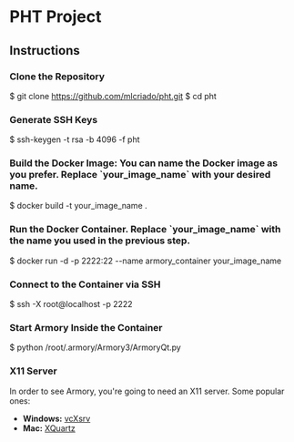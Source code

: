    # PHT Project

   ## Instructions

   ### Clone the Repository
   $ git clone https://github.com/mlcriado/pht.git
   $ cd pht
   
   ### Generate SSH Keys
   $ ssh-keygen -t rsa -b 4096 -f pht
   
   ### Build the Docker Image: You can name the Docker image as you prefer. Replace \`your_image_name\` with your desired name.
   $ docker build -t your_image_name .

   ### Run the Docker Container. Replace \`your_image_name\` with the name you used in the previous step.
   $ docker run -d -p 2222:22 --name armory_container your_image_name

   ### Connect to the Container via SSH
   $ ssh -X root@localhost -p 2222

   ### Start Armory Inside the Container
   $ python /root/.armory/Armory3/ArmoryQt.py

   ### X11 Server

   In order to see Armory, you're going to need an X11 server. Some popular ones:

   - **Windows:** [vcXsrv](https://sourceforge.net/projects/vcxsrv/)
   - **Mac:** [XQuartz](https://www.xquartz.org/)

